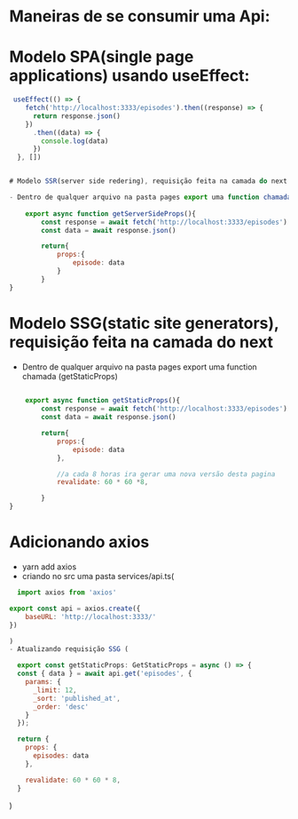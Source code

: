# Maneiras de se consumir uma Api:

# Modelo SPA(single page applications) usando useEffect:
```js
 useEffect(() => {
    fetch('http://localhost:3333/episodes').then((response) => {
      return response.json()
    })
      .then((data) => {
        console.log(data)
      })
  }, [])


# Modelo SSR(server side redering), requisição feita na camada do next

- Dentro de qualquer arquivo na pasta pages export uma function chamada (getServerSideProps)
     
    export async function getServerSideProps(){
        const response = await fetch('http://localhost:3333/episodes')
        const data = await response.json()

        return{
            props:{
                episode: data
            }
        }
}

```

# Modelo SSG(static site generators), requisição feita na camada do next

- Dentro de qualquer arquivo na pasta pages export uma function chamada (getStaticProps)

```js
     
    export async function getStaticProps(){
        const response = await fetch('http://localhost:3333/episodes')
        const data = await response.json()

        return{
            props:{
                episode: data
            },

            //a cada 8 horas ira gerar uma nova versão desta pagina
            revalidate: 60 * 60 *8,

        }
}

```

# Adicionando axios
- yarn add axios
- criando no src uma pasta services/api.ts(

```js
  import axios from 'axios'

export const api = axios.create({
    baseURL: 'http://localhost:3333/'
})

)
- Atualizando requisição SSG (

  export const getStaticProps: GetStaticProps = async () => {
  const { data } = await api.get('episodes', {
    params: {
      _limit: 12,
      _sort: 'published_at',
      _order: 'desc'
    }
  });

  return {
    props: {
      episodes: data
    },

    revalidate: 60 * 60 * 8,
  }
  ```
)
